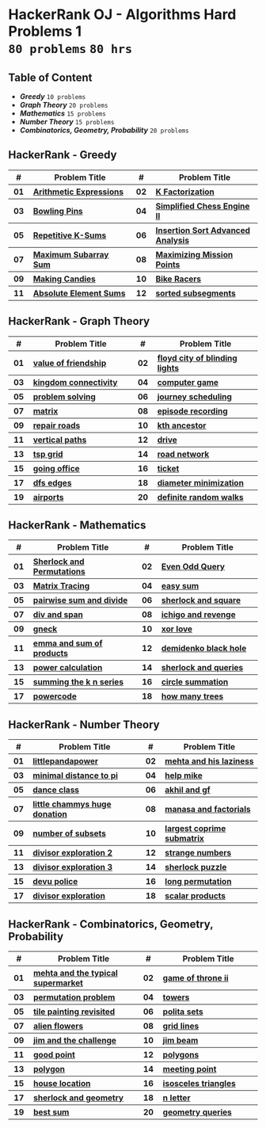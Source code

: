 # HackerRank OJ - Algorithms Hard Problems 1 <br> `80 problems` `80 hrs`

## Table of Content

- ***Greedy***                                  `10 problems`
- ***Graph Theory***                            `20 problems`
- ***Mathematics***                             `15 problems`
- ***Number Theory***                           `15 problems`
- ***Combinatorics, Geometry, Probability***    `20 problems`

## HackerRank - Greedy

<table>
    <head>
        <tr>
<th align="center">#</th>
<th align="center" width="600px">Problem Title</th>
<th align="center">#</th>
<th align="center" width="600px">Problem Title</th>
        </tr>
    </head>
    <tbody>
        <tr>
<th align="center" width="50px">01</th><th align="left" width="550px"><a href="https://hackerrank.com/challenges/arithmetic-expressions/problem">Arithmetic Expressions</a></th>
<th align="center" width="50px">02</th><th align="left" width="550px"><a href="https://hackerrank.com/challenges/k-factorization/problem">K Factorization</a></th>
        </tr>
        <tr>
<th align="center" width="50px">03</th><th align="left" width="550px"><a href="https://hackerrank.com/challenges/bowling-pins/problem">Bowling Pins</a></th>
<th align="center" width="50px">04</th><th align="left" width="550px"><a href="https://hackerrank.com/challenges/simplified-chess-engine-ii/problem">Simplified Chess Engine II</a></th>
        </tr>
        <tr>
<th align="center" width="50px">05</th><th align="left" width="550px"><a href="https://hackerrank.com/challenges/repeat-k-sums/problem">Repetitive K-Sums</a></th>
<th align="center" width="50px">06</th><th align="left" width="550px"><a href="https://hackerrank.com/challenges/insertion-sort/problem">Insertion Sort Advanced Analysis</a></th>
        </tr>
        <tr>
<th align="center" width="50px">07</th><th align="left" width="550px"><a href="https://hackerrank.com/challenges/maximum-subarray-sum/problem">Maximum Subarray Sum</a></th>
<th align="center" width="50px">08</th><th align="left" width="550px"><a href="https://hackerrank.com/challenges/maximizing-mission-points/problem">Maximizing Mission Points</a></th>
        </tr>
        <tr>
<th align="center" width="50px">09</th><th align="left" width="550px"><a href="https://hackerrank.com/challenges/making-candies/problem">Making Candies</a></th>
<th align="center" width="50px">10</th><th align="left" width="550px"><a href="https://hackerrank.com/challenges/bike-racers/problem">Bike Racers</a></th>
        </tr>
        <tr>
<th align="center" width="50px">11</th><th align="left" width="550px"><a href="https://hackerrank.com/challenges/playing-with-numbers/problem">Absolute Element Sums</a></th>
<th align="center" width="50px">12</th><th align="left" width="550px"><a href="https://hackerrank.com/challenges/sorted-subsegments/problem">sorted subsegments</a></th>
        </tr>
    </tbody>
</table>

## HackerRank - Graph Theory

<table>
    <head>
        <tr>
<th align="center">#</th>
<th align="center" width="600px">Problem Title</th>
<th align="center">#</th>
<th align="center" width="600px">Problem Title</th>
        </tr>
    </head>
    <tbody>
        <tr>
<th align="center" width="50px">01</th><th align="left" width="550px"><a href="https://hackerrank.com/challenges/value-of-friendship/problem">value of friendship</a></th>
<th align="center" width="50px">02</th><th align="left" width="550px"><a href="https://hackerrank.com/challenges/floyd-city-of-blinding-lights/problem">floyd city of blinding lights</a></th>
        </tr>
        <tr>
<th align="center" width="50px">03</th><th align="left" width="550px"><a href="https://hackerrank.com/challenges/kingdom-connectivity/problem">kingdom connectivity</a></th>
<th align="center" width="50px">04</th><th align="left" width="550px"><a href="https://hackerrank.com/challenges/computer-game/problem">computer game</a></th>
        </tr>
        <tr>
<th align="center" width="50px">05</th><th align="left" width="550px"><a href="https://hackerrank.com/challenges/problem-solving/problem">problem solving</a></th>
<th align="center" width="50px">06</th><th align="left" width="550px"><a href="https://hackerrank.com/challenges/journey-scheduling/problem">journey scheduling</a></th>
        </tr>
        <tr>
<th align="center" width="50px">07</th><th align="left" width="550px"><a href="https://hackerrank.com/challenges/matrix/problem">matrix</a></th>
<th align="center" width="50px">08</th><th align="left" width="550px"><a href="https://hackerrank.com/challenges/episode-recording/problem">episode recording</a></th>
        </tr>
        <tr>
<th align="center" width="50px">09</th><th align="left" width="550px"><a href="https://hackerrank.com/challenges/repair-roads/problem">repair roads</a></th>
<th align="center" width="50px">10</th><th align="left" width="550px"><a href="https://hackerrank.com/challenges/kth-ancestor/problem">kth ancestor</a></th>
        </tr>
        <tr>
<th align="center" width="50px">11</th><th align="left" width="550px"><a href="https://hackerrank.com/challenges/vertical-paths/problem">vertical paths</a></th>
<th align="center" width="50px">12</th><th align="left" width="550px"><a href="https://hackerrank.com/challenges/drive/problem">drive</a></th>
        </tr>
        <tr>
<th align="center" width="50px">13</th><th align="left" width="550px"><a href="https://hackerrank.com/challenges/tsp-grid/problem">tsp grid</a></th>
<th align="center" width="50px">14</th><th align="left" width="550px"><a href="https://hackerrank.com/challenges/road-network/problem">road network</a></th>
        </tr>
        <tr>
<th align="center" width="50px">15</th><th align="left" width="550px"><a href="https://hackerrank.com/challenges/going-office/problem">going office</a></th>
<th align="center" width="50px">16</th><th align="left" width="550px"><a href="https://hackerrank.com/challenges/ticket/problem">ticket</a></th>
        </tr>
        <tr>
<th align="center" width="50px">17</th><th align="left" width="550px"><a href="https://hackerrank.com/challenges/dfs-edges/problem">dfs edges</a></th>
<th align="center" width="50px">18</th><th align="left" width="550px"><a href="https://hackerrank.com/challenges/diameter-minimization/problem">diameter minimization</a></th>
        </tr>
        <tr>
<th align="center" width="50px">19</th><th align="left" width="550px"><a href="https://hackerrank.com/challenges/airports/problem">airports</a></th>
<th align="center" width="50px">20</th><th align="left" width="550px"><a href="https://hackerrank.com/challenges/definite-random-walks/problem">definite random walks</a></th>
        </tr>
    </tbody>
</table>

## HackerRank - Mathematics

<table>
    <head>
        <tr>
<th align="center">#</th>
<th align="center" width="600px">Problem Title</th>
<th align="center">#</th>
<th align="center" width="600px">Problem Title</th>
        </tr>
    </head>
    <tbody>
        <tr>
<th align="center" width="50px">01</th><th align="left" width="550px"><a href="https://hackerrank.com/challenges/sherlock-and-permutations/problem">Sherlock and Permutations</a></th>
<th align="center" width="50px">02</th><th align="left" width="550px"><a href="https://hackerrank.com/challenges/even-odd-query/problem">Even Odd Query</a></th>
        </tr>
        <tr>
<th align="center" width="50px">03</th><th align="left" width="550px"><a href="https://hackerrank.com/challenges/matrix-tracing/problem">Matrix Tracing</a></th>
<th align="center" width="50px">04</th><th align="left" width="550px"><a href="https://hackerrank.com/challenges/easy-sum/problem">easy sum</a></th>
        </tr>
        <tr>
<th align="center" width="50px">05</th><th align="left" width="550px"><a href="https://hackerrank.com/challenges/pairwise-sum-and-divide/problem">pairwise sum and divide</a></th>
<th align="center" width="50px">06</th><th align="left" width="550px"><a href="https://hackerrank.com/challenges/sherlock-and-square/problem">sherlock and square</a></th>
        </tr>
        <tr>
<th align="center" width="50px">07</th><th align="left" width="550px"><a href="https://hackerrank.com/challenges/div-and-span/problem">div and span</a></th>
<th align="center" width="50px">08</th><th align="left" width="550px"><a href="https://hackerrank.com/challenges/ichigo-and-revenge/problem">ichigo and revenge</a></th>
        </tr>
        <tr>
<th align="center" width="50px">09</th><th align="left" width="550px"><a href="https://hackerrank.com/challenges/gneck/problem">gneck</a></th>
<th align="center" width="50px">10</th><th align="left" width="550px"><a href="https://hackerrank.com/challenges/xor-love/problem">xor love</a></th>
        <tr>
<th align="center" width="50px">11</th><th align="left" width="550px"><a href="https://hackerrank.com/challenges/emma-and-sum-of-products/problem">emma and sum of products</a></th>
<th align="center" width="50px">12</th><th align="left" width="550px"><a href="https://hackerrank.com/challenges/demidenko-black-hole/problem">demidenko black hole</a></th>
        </tr>
        <tr>
<th align="center" width="50px">13</th><th align="left" width="550px"><a href="https://hackerrank.com/challenges/power-calculation/problem">power calculation</a></th>
<th align="center" width="50px">14</th><th align="left" width="550px"><a href="https://hackerrank.com/challenges/sherlock-and-queries/problem">sherlock and queries</a></th>
        </tr>
        <tr>
<th align="center" width="50px">15</th><th align="left" width="550px"><a href="https://hackerrank.com/challenges/summing-the-k-n-series/problem">summing the k n series</a></th>
<th align="center" width="50px">16</th><th align="left" width="550px"><a href="https://hackerrank.com/challenges/circle-summation/problem">circle summation</a></th>
        </tr>
        <tr>
<th align="center" width="50px">17</th><th align="left" width="550px"><a href="https://hackerrank.com/challenges/powercode/problem">powercode</a></th>
<th align="center" width="50px">18</th><th align="left" width="550px"><a href="https://hackerrank.com/challenges/how-many-trees/problem">how many trees</a></th>
        </tr>
    </tbody>
</table>

## HackerRank - Number Theory

<table>
    <head>
        <tr>
<th align="center">#</th>
<th align="center" width="600px">Problem Title</th>
<th align="center">#</th>
<th align="center" width="600px">Problem Title</th>
        </tr>
    </head>
    <tbody>
        <tr>
<th align="center" width="50px">01</th><th align="left" width="550px"><a href="https://hackerrank.com/challenges/littlepandapower/problem">littlepandapower</a></th>
<th align="center" width="50px">02</th><th align="left" width="550px"><a href="https://hackerrank.com/challenges/mehta-and-his-laziness/problem">mehta and his laziness</a></th>
        </tr>
        <tr>
<th align="center" width="50px">03</th><th align="left" width="550px"><a href="https://hackerrank.com/challenges/minimal-distance-to-pi/problem">minimal distance to pi</a></th>
<th align="center" width="50px">04</th><th align="left" width="550px"><a href="https://hackerrank.com/challenges/help-mike/problem">help mike</a></th>
        </tr>
        <tr>
<th align="center" width="50px">05</th><th align="left" width="550px"><a href="https://hackerrank.com/challenges/dance-class/problem">dance class</a></th>
<th align="center" width="50px">06</th><th align="left" width="550px"><a href="https://hackerrank.com/challenges/akhil-and-gf/problem">akhil and gf</a></th>
        </tr>
        <tr>
<th align="center" width="50px">07</th><th align="left" width="550px"><a href="https://hackerrank.com/challenges/little-chammys-huge-donation/problem">little chammys huge donation</a></th>
<th align="center" width="50px">08</th><th align="left" width="550px"><a href="https://hackerrank.com/challenges/manasa-and-factorials/problem">manasa and factorials</a></th>
        </tr>
        <tr>
<th align="center" width="50px">09</th><th align="left" width="550px"><a href="https://hackerrank.com/challenges/number-of-subsets/problem">number of subsets</a></th>
<th align="center" width="50px">10</th><th align="left" width="550px"><a href="https://hackerrank.com/challenges/largest-coprime-submatrix/problem">largest coprime submatrix</a></th>
        </tr>
        <tr>
<th align="center" width="50px">11</th><th align="left" width="550px"><a href="https://hackerrank.com/challenges/divisor-exploration-2/problem">divisor exploration 2</a></th>
<th align="center" width="50px">12</th><th align="left" width="550px"><a href="https://hackerrank.com/challenges/strange-numbers/problem">strange numbers</a></th>
        </tr>
        <tr>
<th align="center" width="50px">13</th><th align="left" width="550px"><a href="https://hackerrank.com/challenges/divisor-exploration-3/problem">divisor exploration 3</a></th>
<th align="center" width="50px">14</th><th align="left" width="550px"><a href="https://hackerrank.com/challenges/sherlock-puzzle/problem">sherlock puzzle</a></th>
        </tr>
        <tr>
<th align="center" width="50px">15</th><th align="left" width="550px"><a href="https://hackerrank.com/challenges/devu-police/problem">devu police</a></th>
<th align="center" width="50px">16</th><th align="left" width="550px"><a href="https://hackerrank.com/challenges/long-permutation/problem">long permutation</a></th>
        </tr>
        <tr>
<th align="center" width="50px">17</th><th align="left" width="550px"><a href="https://hackerrank.com/challenges/divisor-exploration/problem">divisor exploration</a></th>
<th align="center" width="50px">18</th><th align="left" width="550px"><a href="https://hackerrank.com/challenges/scalar-products/problem">scalar products</a></th>
        </tr>
    </tbody>
</table>

## HackerRank - Combinatorics, Geometry, Probability

<table>
    <head>
        <tr>
<th align="center">#</th>
<th align="center" width="600px">Problem Title</th>
<th align="center">#</th>
<th align="center" width="600px">Problem Title</th>
        </tr>
    </head>
    <tbody>
        <tr>
<th align="center" width="50px">01</th><th align="left" width="550px"><a href="https://hackerrank.com/challenges/mehta-and-the-typical-supermarket/problem">mehta and the typical supermarket</a></th>
<th align="center" width="50px">02</th><th align="left" width="550px"><a href="https://hackerrank.com/challenges/game-of-throne-ii/problem">game of throne ii</a></th>
        </tr>
        <tr>
<th align="center" width="50px">03</th><th align="left" width="550px"><a href="https://hackerrank.com/challenges/permutation-problem/problem">permutation problem</a></th>
<th align="center" width="50px">04</th><th align="left" width="550px"><a href="https://hackerrank.com/challenges/towers/problem">towers</a></th>
        </tr>
        <tr>
<th align="center" width="50px">05</th><th align="left" width="550px"><a href="https://hackerrank.com/challenges/tile-painting-revisited/problem">tile painting revisited</a></th>
<th align="center" width="50px">06</th><th align="left" width="550px"><a href="https://hackerrank.com/challenges/polita-sets/problem">polita sets</a></th>
        </tr>
        <tr>
<th align="center" width="50px">07</th><th align="left" width="550px"><a href="https://hackerrank.com/challenges/alien-flowers/problem">alien flowers</a></th>
<th align="center" width="50px">08</th><th align="left" width="550px"><a href="https://hackerrank.com/challenges/grid-lines/problem">grid lines</a></th>
        </tr>
        <tr>
<th align="center" width="50px">09</th><th align="left" width="550px"><a href="https://hackerrank.com/challenges/jim-and-the-challenge/problem">jim and the challenge</a></th>
<th align="center" width="50px">10</th><th align="left" width="550px"><a href="https://hackerrank.com/challenges/jim-beam/problem">jim beam</a></th>
        </tr>
        <tr>
<th align="center" width="50px">11</th><th align="left" width="550px"><a href="https://hackerrank.com/challenges/good-point/problem">good point</a></th>
<th align="center" width="50px">12</th><th align="left" width="550px"><a href="https://hackerrank.com/challenges/polygons/problem">polygons</a></th>
        </tr>
        <tr>
<th align="center" width="50px">13</th><th align="left" width="550px"><a href="https://hackerrank.com/challenges/polygon/problem">polygon</a></th>
<th align="center" width="50px">14</th><th align="left" width="550px"><a href="https://hackerrank.com/challenges/meeting-point/problem">meeting point</a></th>
        </tr>
        <tr>
<th align="center" width="50px">15</th><th align="left" width="550px"><a href="https://hackerrank.com/challenges/house-location/problem">house location</a></th>
<th align="center" width="50px">16</th><th align="left" width="550px"><a href="https://hackerrank.com/challenges/isosceles-triangles/problem">isosceles triangles</a></th>
        </tr>
        <tr>
<th align="center" width="50px">17</th><th align="left" width="550px"><a href="https://hackerrank.com/challenges/sherlock-and-geometry/problem">sherlock and geometry</a></th>
<th align="center" width="50px">18</th><th align="left" width="550px"><a href="https://hackerrank.com/challenges/n-letter/problem">n letter</a></th>
        </tr>
        <tr>
<th align="center" width="50px">19</th><th align="left" width="550px"><a href="https://hackerrank.com/challenges/best-sum/problem">best sum</a></th>
<th align="center" width="50px">20</th><th align="left" width="550px"><a href="https://hackerrank.com/challenges/geometry-queries/problem">geometry queries</a></th>
        </tr>
    </tbody>
</table>
